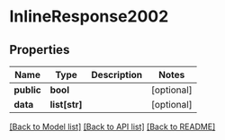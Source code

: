 # InlineResponse2002

## Properties
Name | Type | Description | Notes
------------ | ------------- | ------------- | -------------
**public** | **bool** |  | [optional] 
**data** | **list[str]** |  | [optional] 

[[Back to Model list]](../README.md#documentation-for-models) [[Back to API list]](../README.md#documentation-for-api-endpoints) [[Back to README]](../README.md)

